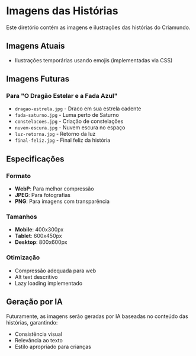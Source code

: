 # Imagens das Histórias

Este diretório contém as imagens e ilustrações das histórias do Criamundo.

## Imagens Atuais

- Ilustrações temporárias usando emojis (implementadas via CSS)

## Imagens Futuras

### Para "O Dragão Estelar e a Fada Azul"

- `dragao-estrela.jpg` - Draco em sua estrela cadente
- `fada-saturno.jpg` - Luma perto de Saturno
- `constelacoes.jpg` - Criação de constelações
- `nuvem-escura.jpg` - Nuvem escura no espaço
- `luz-retorna.jpg` - Retorno da luz
- `final-feliz.jpg` - Final feliz da história

## Especificações

### Formato
- **WebP**: Para melhor compressão
- **JPEG**: Para fotografias
- **PNG**: Para imagens com transparência

### Tamanhos
- **Mobile**: 400x300px
- **Tablet**: 600x450px
- **Desktop**: 800x600px

### Otimização
- Compressão adequada para web
- Alt text descritivo
- Lazy loading implementado

## Geração por IA

Futuramente, as imagens serão geradas por IA baseadas no conteúdo das histórias, garantindo:
- Consistência visual
- Relevância ao texto
- Estilo apropriado para crianças 